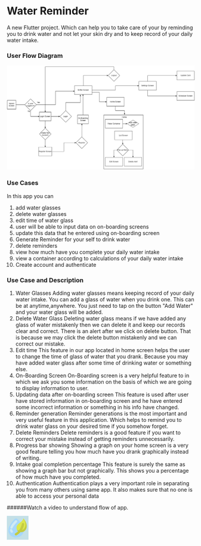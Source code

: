 # Water Reminder
A new Flutter project. Which can help you to take care of your by reminding you to drink water and not let your skin dry and to keep record of your
daily water intake.

### User Flow Diagram

![](images/user_flow_diagram.png)

### Use Cases
In this app you can
1. add water glasses
2. delete water glasses
3. edit time of water glass
4. user will be able to input data on on-boarding screens
5. update this data that he entered using on-boarding screen
6. Generate Reminder for your self to drink water
7. delete reminders
8. view how much have you complete your daily water intake
9. view a container according to calculations of your daily water intake
10. Create account and authenticate


### Use Case and Description

1. Water Glasses
    Adding water glasses means keeping record of your daily water intake. You can add a glass of water when you drink one. This can be at anytime,anywhere.
You just need to tap on the button "Add Water" and your water glass will be added.
2. Delete Water Glass
   Deleting water glass means if we have added any glass of water mistakenly then we can delete it and keep our records clear and correct. There is an alert
after we click on delete button. That is because we may click the delete button mistakenly and we can correct our mistake.
3. Edit time
    This feature in our app located in home screen helps the user to change the time of glass of water that you drank. Because you may have added water glass
after some time of drinking water or something else.
4. On-Boarding Screen
   On-Boarding screen is a very helpful feature to in which we ask you some information on the basis of which we are going to display information to user.
5. Updating data after on-boarding screen
   This feature is used after user have stored information in on-boarding screen and he have entered some incorrect information or something in his info
have changed.
6. Reminder generation
    Reminder generations is the most important and very useful feature in this application. Which helps to remind you to drink water glass on your desired
time if you somehow forget.
7. Delete Reminders
   Delete reminders is a good feature if you want to correct your mistake instead of getting reminders unnecessarily.
8. Progress bar showing
    Showing a graph on your home screen is a very good feature telling you how much have you drank graphically instead of writing.
9. Intake goal completion percentage
    This feature is surely the same as showing a graph bar but not graphically. This shows you a percentage of how much have you completed.
10. Authentication
    Authentication plays a very important role in separating you from many others using same app. It also makes sure that no one is able to access your 
personal data

######Watch a video to understand flow of app.

[![Watch the video](images/img_3.png)](https://www.youtube.com/watch?v=b9J4NIoJTQM)




